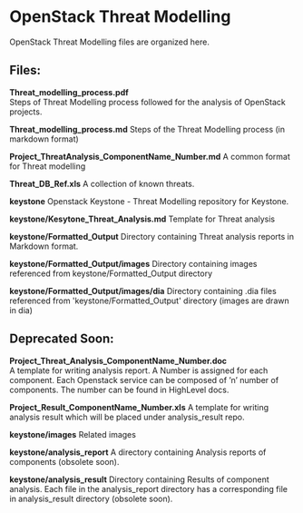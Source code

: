 OpenStack Threat Modelling
==========================

OpenStack Threat Modelling files are organized here.

Files:
------ 

**Threat_modelling_process.pdf**    
       Steps of Threat Modelling process followed for the 
       analysis of OpenStack projects.
       
       
**Threat_modelling_process.md**
       Steps of the Threat Modelling process (in markdown format)


**Project_ThreatAnalysis_ComponentName_Number.md**
       A common format for Threat modelling 


**Threat_DB_Ref.xls**
       A collection of known threats.


**keystone**
       Openstack Keystone - Threat Modelling repository for Keystone. 


**keystone/Kesytone_Threat_Analysis.md**
        Template for Threat analysis


**keystone/Formatted_Output**
       Directory containing Threat analysis reports in Markdown format.
      
       
**keystone/Formatted_Output/images**
       Directory containing images referenced from keystone/Formatted_Output directory


**keystone/Formatted_Output/images/dia** 
       Directory containing .dia files referenced from 'keystone/Formatted_Output' directory
       (images are drawn in dia)



Deprecated Soon:
------------------
**Project_Threat_Analysis_ComponentName_Number.doc**  
       A template for writing analysis report. A Number 
       is assigned for each component. Each Openstack service can be
       composed of ’n’ number of components. The number can be found in
       HighLevel docs. 

**Project_Result_ComponentName_Number.xls** 
       A template for writing analysis result which will be placed under
       analysis_result repo. 

**keystone/images**
       Related images   
      
**keystone/analysis_report**
       A directory containing Analysis reports of components (obsolete soon).      

**keystone/analysis_result**
       Directory containing Results of component analysis.
       Each file in the analysis_report directory has a corresponding 
       file in analysis_result directory (obsolete soon). 
